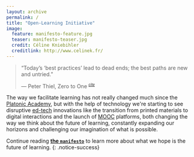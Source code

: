 ```yaml
---
layout: archive
permalink: /
title: "Open-Learning Initiative"
image:
  feature: manifesto-feature.jpg
  teaser: manifesto-teaser.jpg
  credit: Céline Kniebihler
  creditlink: http://www.celinek.fr/
---
```

> “Today’s ‘best practices’ lead to dead ends; the best paths are new and untried.”
>
> — Peter Thiel, Zero to One <sup><small>[*cite*](http://zerotoonebook.com/)</small></sup>

The way we facilitate learning has not really changed much since the [Platonic Academy](http://en.wikipedia.org/wiki/Platonic_Academy), but with the help of technology we're starting to see disruptive [ed-tech](http://en.wikipedia.org/wiki/Edtech) innovations like the transition from printed materials to digital interactions and the launch of [MOOC](http://en.wikipedia.org/wiki/Massive_open_online_course) platforms, both changing the way we think about the future of learning, constantly expanding our horizons and challenging our imagination of what is possible.

Continue reading [**the `manifesto`**](manifesto) to learn more about what we hope is the future of learning.
{: .notice-success}
